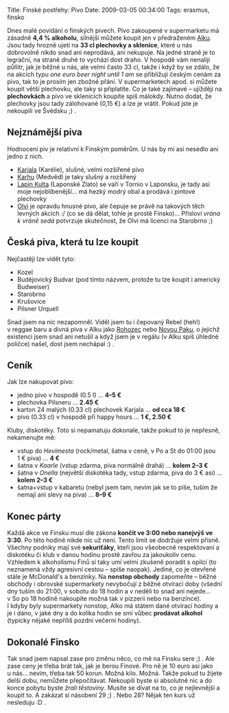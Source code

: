 Title: Finské postřehy: Pivo
Date: 2009-03-05 00:34:00
Tags: erasmus, finsko

Dnes malé povídání o finských pivech. Pivo zakoupené v supermarketu
má zásadně **4,4 % alkoholu**, silnější můžete koupit jen
v předraženém [Alku](http://en.wikipedia.org/wiki/Alko). Jsou tady
hrozně ujetí na **33 cl plechovky a sklenice**, které u nás
dobrovolně nikdo snad ani neprodává, ani nekupuje. Na jedné straně
je to legrační, na straně druhé to vychází dost draho. V hospodě
vám nenalijí půllitr, jak je běžné u nás, ale velmi často 33 cl,
takže i když by se zdálo, že na akcích typu
*one euro beer night until 1 am* se přibližuji českým cenám za
pivo, tak to je prosím jen zbožné přání. V supermarketech apod. si
můžete koupit větší plechovku, ale taky si připlatíte. Co je také
zajímavé – ujíždějí na **plechovkách** a pivo ve sklenicích koupíte
spíš málokdy. Nutno dodat, že plechovky jsou tady zálohované
(0,15 €) a lze je vrátit. Pokud jste je nekoupili ve Švédsku ;) .

## Nejznámější piva

Hodnocení piv je relativní k Finským poměrům. U nás by mi asi
nesedlo ani jedno z nich.

-   [Karjala](http://commons.wikimedia.org/wiki/File:Karjala_beer.jpg)
    (Karélie), slušné, velmi rozšířené pivo
-   [Karhu](http://en.wikipedia.org/wiki/Karhu) (Medvěd) je taky
    slušný a rozšířený
-   [Lapin Kulta](http://en.wikipedia.org/wiki/Lapin_Kulta)
    (Laponské Zlato) se vaří v Tornio v Laponsku, je tady asi moje
    nejoblíbenější… má hezký modrý obal a prodává i pintové plechovky
-   [Olvi](http://en.wikipedia.org/wiki/Olvi) je opravdu hnusné
    pivo, ale čepuje se právě na takových těch levných akcích :/ (co se
    dá dělat, tohle je prostě Finsko)… Přísloví *vrána k vráně sedá*
    potvrzuje skutečnost, že Olvi má licenci na Starobrno ;)

## Česká piva, která tu lze koupit

Nejčastěji lze vidět tyto:

-   Kozel
-   Budějovický Budvar (pod tímto názvem, protože tu lze koupit
    i americký Budweiser)
-   Starobrno
-   Krušovice
-   Pilsner Urquell

Snad jsem na nic nezapomněl. Viděl jsem tu i čepovaný Rebel (heh!)
v reggae baru a divná piva v Alku jako
[Rohozec](http://www.pivorohozec.cz/) nebo
[Novou Paku](http://www.novopackepivo.cz/), o jejichž existenci
jsem snad ani netušil a když jsem je v regálu (v Alku spíš úhledné
poličce) našel, dost jsem nechápal :) .

## Ceník

Jak lze nakupovat pivo:

-   jedno pivo v hospodě (0.5 l) … **4–5 €**
-   plechovka Pilsneru … **2.45 €**
-   karton 24 malých (0.33 cl) plechovek Karjala … **od cca 18 €**
-   pivo (0.33 cl) v hospodě při happy hours … **1 €, 2.50 €**

Kluby, diskotéky. Toto si nepamatuju dokonale, takže pokud to je
nepřesně, nekamenujte mě:

-   vstup do *Hevimesta* (rock/metal, šatna v ceně, v Po a St do
    01:00 jsou 1 € piva) … **4 €**
-   šatna v *Kaarle* (vstup zdarma, piva normálně drahá) …
    **kolem 2–3 €**
-   šatna v *Onella* (největší diskotéka tady, vstup zdarma, piva
    do 3 € asi) … **kolem 2–3 €**
-   šatna+vstup v kabaretu (nebyl jsem tam, nevím jak se to píše,
    tuším že nemají ani slevy na piva) … **8–9 €**

## Konec párty

Každá akce ve Finsku musí dle zákona
**končit ve 3:00 nebo nanejvýš ve 3:30**. Po této hodině nikde nic
už není. Tento limit se dodržuje velmi přísně. Všechny podniky mají
své **sekuriťáky**, kteří jsou všeobecně respektovaní a diskotéku
či klub v danou hodinu prostě zavřou za jakoukoliv cenu. Vzhledem
k alkoholismu Finů si taky umí velmi zkušeně poradit s opilci (to
neznamená vždy agresivní cestou – spíše naopak). Jediné, co je
otevřené stále je McDonald's a benzínky. Na **nonstop obchody**
zapomeňte – běžné obchody i obrovské supermarkety nevybočují
z běžné otvírací doby (všední dny tuším do 21:00, v sobotu do
18 hodin a v neděli to snad ani nejede… v So po 18 hodině nakoupíte
možná tak v pizzerii nebo na benzínce). I kdyby byly supermarkety
nonstop, Alko má státem dané otvírací hodiny a je i dáno, v jaké
dny a do kolika hodin se smí vůbec **prodávat alkohol** (typicky
nějaké nepříliš pozdní večerní hodiny).

## Dokonalé Finsko

Tak snad jsem napsal zase pro změnu něco, co mě na Finsku sere ;) .
Ale zase ceny je třeba brát tak, jak je berou Finové. Pro ně je
10 euro asi jako u nás… nevím, třeba tak 50 korun. Možná kilo.
Možná. Takže pokud tu žijete delší dobu, nemůžete přepočítávat.
Nekoupili byste si absolutně nic a do konce pobytu byste
*žrali těstoviny*. Musíte se dívat na to, co je nejlevnější a
koupit to. A zakázat si násobení 29 ;) . Nebo 28? Nějak ten kurs už
nesleduju :D .